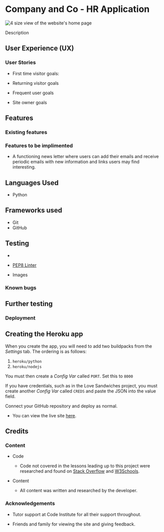 # Company and Co - HR Application

![4 size view of the website's home page]()

Description 

## User Experience (UX)

### User Stories           
- First time visitor goals:


- Returning visitor goals


- Frequent user goals


- Site owner goals 

## Features

### Existing features

### Features to be implimented

- A functioning news letter where users can add their emails and receive periodic emails with new information and links users may find interesting. 

## Languages Used

- Python

## Frameworks used

- Git
- GitHub

## Testing

- 

  - [PEP8 Linter](http://pep8online.com/)
  - Images


### Known bugs

## Further testing

### Deployment 
## Creating the Heroku app

When you create the app, you will need to add two buildpacks from the _Settings_ tab. The ordering is as follows:

1. `heroku/python`
2. `heroku/nodejs`

You must then create a _Config Var_ called `PORT`. Set this to `8000`

If you have credentials, such as in the Love Sandwiches project, you must create another _Config Var_ called `CREDS` and paste the JSON into the value field.

Connect your GitHub repository and deploy as normal.

- You can view the live site [here]().

## Credits 

### Content
- Code
  - Code not covered in the lessons leading up to this project were researched and found on [Stack Overflow](https://stackoverflow.com/) and [W3Schools](https://www.w3schools.com/tags/default.asp).

- Content
  - All content was written and researched by the developer.

### Acknowledgements
    
- Tutor support at Code Institute for all their support throughout.

- Friends and family for viewing the site and giving feedback.